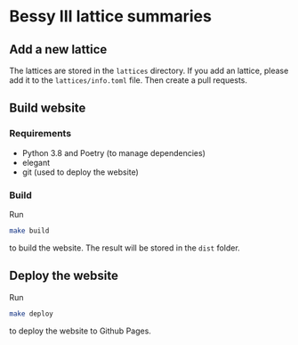 # Bessy III lattice summaries

## Add a new lattice

The lattices are stored in the `lattices` directory. If you add an lattice, please add it to the `lattices/info.toml` file. Then create a pull requests.

## Build website

### Requirements

* Python 3.8 and Poetry (to manage dependencies)
* elegant
* git (used to deploy the website)

### Build

Run

```sh
make build

```

to build the website. The result will be stored in the `dist` folder.

## Deploy the website

Run

```sh
make deploy 
```

to deploy the website to Github Pages.

